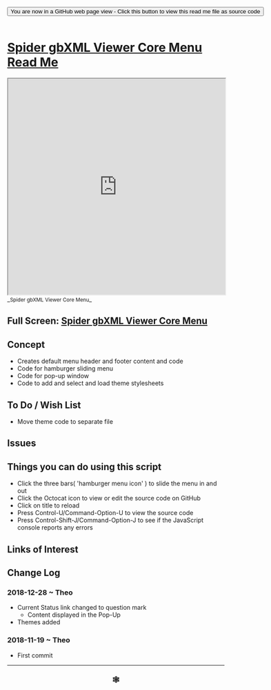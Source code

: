 
<span style=display:none; >[You are now in a GitHub source code view - click this link to view Read Me file as a web page]( https://www.ladybug.tools/spider-gbxml-tools/#cookbook/spider-viewer-core-menu/README.md "View file as a web page." ) </span>

<div><input type=button class = "btn btn-secondary btn-sm" onclick="window.location.href='https://github.com/ladybug-tools/spider-gbxml-tools/blob/master/cookbook/spider-viewer-core-menu/README.md'";
value='You are now in a GitHub web page view - Click this button to view this read me file as source code' ></div>

<br>

# [Spider gbXML Viewer Core Menu Read Me]( #cookbook/spider-viewer-core-menu/README.md )


<iframe src=https://www.ladybug.tools/spider-gbxml-tools/cookbook/spider-viewer-core-menu/index.html width=100% height=500px >Iframes are not viewable in GitHub source code views</iframe>
_<small>Spider gbXML Viewer Core Menu</small>_

## Full Screen: [Spider gbXML Viewer Core Menu]( https://www.ladybug.tools/spider-gbxml-tools/cookbook/spider-viewer-core-menu/r7/spider-viewer-core-menu.html )



## Concept

* Creates default menu header and footer content and code
* Code for hamburger sliding menu
* Code for pop-up window
* Code to add and select and load theme stylesheets

## To Do / Wish List

* Move theme code to separate file

## Issues


## Things you can do using this script

* Click the three bars( 'hamburger menu icon' ) to slide the menu in and out
* Click the Octocat icon to view or edit the source code on GitHub
* Click on title to reload
* Press Control-U/Command-Option-U to view the source code
* Press Control-Shift-J/Command-Option-J to see if the JavaScript console reports any errors


## Links of Interest



## Change Log

### 2018-12-28 ~ Theo

* Current Status link changed to question mark
	* Content displayed in the Pop-Up
* Themes added

### 2018-11-19 ~ Theo

* First commit


***

### <center title="Howdy! My web is better than yours. ;-)" ><a href=javascript:window.scrollTo(0,0); style="text-decoration:none !important;" > &#x1f578; </a></center>

